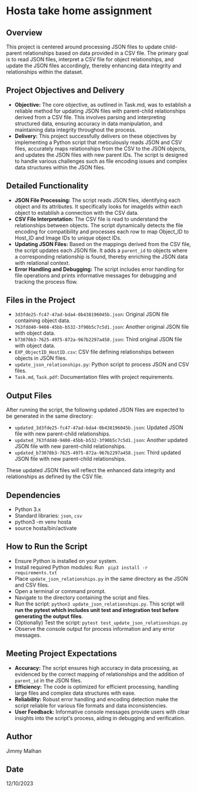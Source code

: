# Hosta take home assignment

## Overview
This project is centered around processing JSON files to update child-parent relationships based on data provided in a CSV file. The primary goal is to read JSON files, interpret a CSV file for object relationships, and update the JSON files accordingly, thereby enhancing data integrity and relationships within the dataset.

## Project Objectives and Delivery
* **Objective:** The core objective, as outlined in Task.md, was to establish a reliable method for updating JSON files with parent-child relationships derived from a CSV file. This involves parsing and interpreting structured data, ensuring accuracy in data manipulation, and maintaining data integrity throughout the process.
* **Delivery:** This project successfully delivers on these objectives by implementing a Python script that meticulously reads JSON and CSV files, accurately maps relationships from the CSV to the JSON objects, and updates the JSON files with new parent IDs. The script is designed to handle various challenges such as file encoding issues and complex data structures within the JSON files.

## Detailed Functionality
* **JSON File Processing:** The script reads JSON files, identifying each object and its attributes. It specifically looks for imageIds within each object to establish a connection with the CSV data.
* **CSV File Interpretation:** The CSV file is read to understand the relationships between objects. The script dynamically detects the file encoding for compatibility and processes each row to map Object_ID to Host_ID and Image IDs to unique object IDs.
* **Updating JSON Files:** Based on the mappings derived from the CSV file, the script updates each JSON file. It adds a `parent_id` to objects where a corresponding relationship is found, thereby enriching the JSON data with relational context.
* **Error Handling and Debugging:** The script includes error handling for file operations and prints informative messages for debugging and tracking the process flow.

## Files in the Project
- `3d3fde25-fc47-47ad-bda4-0b438196045b.json`: Original JSON file containing object data.
- `763fdd40-9408-45bb-b532-3f90b5c7c5d1.json`: Another original JSON file with object data.
- `b73070b3-7625-4975-872a-967b2297a458.json`: Third original JSON file with object data.
- `EXP_ObjectID_HostID.csv`: CSV file defining relationships between objects in JSON files.
- `update_json_relationships.py`: Python script to process JSON and CSV files.
- `Task.md`, `Task.pdf`: Documentation files with project requirements.

## Output Files
After running the script, the following updated JSON files are expected to be generated in the same directory:

- `updated_3d3fde25-fc47-47ad-bda4-0b438196045b.json`: Updated JSON file with new parent-child relationships.
- `updated_763fdd40-9408-45bb-b532-3f90b5c7c5d1.json`: Another updated JSON file with new parent-child relationships.
- `updated_b73070b3-7625-4975-872a-967b2297a458.json`: Third updated JSON file with new parent-child relationships.

These updated JSON files will reflect the enhanced data integrity and relationships as defined by the CSV file.

## Dependencies
- Python 3.x
- Standard libraries: `json`, `csv`
- python3 -m venv hosta
- source hosta/bin/activate

## How to Run the Script
- Ensure Python is installed on your system.
- Install required Python modules: Run ` pip3 install -r requirements.txt`
- Place `update_json_relationships.py` in the same directory as the JSON and CSV files.
- Open a terminal or command prompt.
- Navigate to the directory containing the script and files.
- Run the script: `python3 update_json_relationships.py`. This script will **run the pytest which includes unit test and integration test before generating the output files**.
- (Optionally) Test the script: `pytest test_update_json_relationships.py`
- Observe the console output for process information and any error messages.

## Meeting Project Expectations
- **Accuracy:** The script ensures high accuracy in data processing, as evidenced by the correct mapping of relationships and the addition of `parent_id` in the JSON files.
- **Efficiency:** The code is optimized for efficient processing, handling large files and complex data structures with ease.
- **Reliability:** Robust error handling and encoding detection make the script reliable for various file formats and data inconsistencies.
- **User Feedback:** Informative console messages provide users with clear insights into the script's process, aiding in debugging and verification.

## Author
Jimmy Malhan

## Date
12/10/2023
